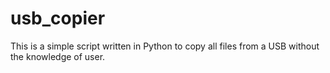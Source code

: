 # usb_copier
This is a simple script written in Python to copy all files from a USB without the knowledge of user.
